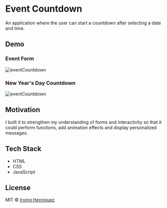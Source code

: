 # Event Countdown

An application where the user can start a countdown after selecting a date and time.

## Demo

### Event Form
![eventCountdown](https://user-images.githubusercontent.com/69181038/99696794-16eeb580-2a5d-11eb-9f33-e908619d74ae.PNG)

### New Year's Day Countdown
![eventCountdown](https://user-images.githubusercontent.com/69181038/100050906-7eec2580-2de8-11eb-9cef-418e3a5f092e.gif)


## Motivation

I built it to strengthen my understanding of forms and interactivity so that it could perform functions, add animation effects and display personalized messages.


## Tech Stack
- HTML
- CSS
- JavaScript


## License
MIT © [Irving Henriquez](https://github.com/IrvHenri)


